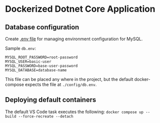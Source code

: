 # Dockerized Dotnet Core Application

## Database configuration
Create [.env file](https://docs.docker.com/compose/environment-variables/#/the-env-file) for managing environment configuration for MySQL.

Sample `db.env`:

```
MYSQL_ROOT_PASSWORD=root-password
MYSQL_USER=basic-user
MYSQL_PASSWORD=base-user-password
MYSQL_DATABASE=database-name
```

This file can be placed any where in the project, but the default docker-compose expects the file at `./config/db.env`.

## Deploying default containers
The default VS Code task executes the following:
`docker compose up --build --force-recreate --detach`